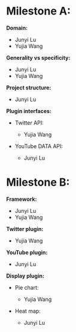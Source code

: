 
# Milestone A:
**Domain:**
- Junyi Lu
- Yujia Wang

**Generality vs specificity:**
- Junyi Lu
- Yujia Wang

**Project structure:**
- Junyi Lu


**Plugin interfaces:**

- Twitter API:
  - Yujia Wang

- YouTube DATA API:
  - Junyi Lu


# Milestone B:
**Framework:**
- Junyi Lu
- Yujia Wang

**Twitter plugin:**
- Yujia Wang

**YouTube plugin:**
- Junyi Lu


**Display plugin:**

- Pie chart:
  - Yujia Wang

- Heat map:
  - Junyi Lu
